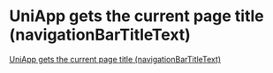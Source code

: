# UniApp gets the current page title (navigationBarTitleText)
[UniApp gets the current page title (navigationBarTitleText)](https://aiwithcloud.com/2022/09/15/uniapp_gets_the_current_page_title_navigationbartitletext/)